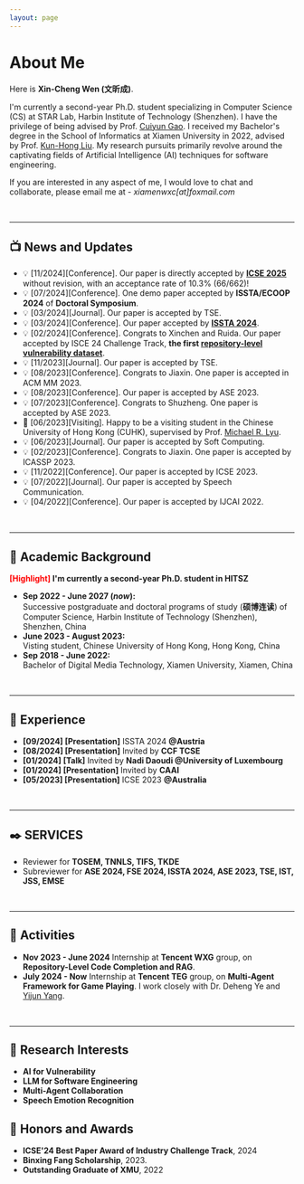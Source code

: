 ```yaml
---
layout: page
---
```


# About Me


Here is **Xin-Cheng Wen (文昕成)**.

I'm currently a second-year Ph.D. student specializing in Computer Science (CS) at STAR Lab, Harbin Institute of Technology (Shenzhen). I have the privilege of being advised by Prof. [Cuiyun Gao](https://cuiyungao.github.io/). I received my Bachelor's degree in the School of Informatics at Xiamen University in 2022, advised by Prof. [Kun-Hong Liu](https://cdmc.xmu.edu.cn/info/1010/1055.htm). My research pursuits primarily revolve around the captivating fields of Artificial Intelligence (AI) techniques for software engineering.


If you are interested in any aspect of me, I would love to chat and collaborate, please email me at - *xiamenwxc[at]foxmail.com*


  
<br>

---

## 📺 News and Updates
- &#x1F4A1; [11/2024][Conference]. Our paper is directly accepted by **[ICSE 2025](https://arxiv.org/abs/2412.08068)** without revision, with an acceptance rate of 10.3% (66/662)!
- &#x1F4A1; [07/2024][Conference]. One demo paper accepted by **ISSTA/ECOOP 2024** of **Doctoral Symposium**.
- &#x1F4A1; [03/2024][Journal]. Our paper is accepted by TSE.
- &#x1F4A1; [03/2024][Conference]. Our paper accepted by **[ISSTA 2024](https://arxiv.org/abs/2403.19096)**.
- &#x1F4A1; [02/2024][Conference]. Congrats to Xinchen and Ruida. Our paper accepted by ISCE 24 Challenge Track, **the first [repository-level vulnerability dataset](https://arxiv.org/abs/2401.13169)**.
- &#x1F4A1; [11/2023][Journal]. Our paper is accepted by TSE.
- &#x1F4A1; [08/2023][Conference]. Congrats to Jiaxin. One paper is accepted in ACM MM 2023.
- &#x1F4A1; [08/2023][Conference]. Our paper is accepted by ASE 2023.
- &#x1F4A1; [07/2023][Conference]. Congrats to Shuzheng. One paper is accepted by ASE 2023.
- &#x1F463; [06/2023][Visiting]. Happy to be a visiting student in the Chinese University of Hong Kong (CUHK), supervised by Prof. [Michael R. Lyu](http://www.cse.cuhk.edu.hk/lyu/).
- &#x1F4A1; [06/2023][Journal]. Our paper is accepted by Soft Computing.
- &#x1F4A1; [02/2023][Conference]. Congrats to Jiaxin. One paper is accepted by ICASSP 2023.
- &#x1F4A1; [11/2022][Conference]. Our paper is accepted by ICSE 2023.
- &#x1F4A1; [07/2022][Journal]. Our paper is accepted by Speech Communication.
- &#x1F4A1; [04/2022][Conference]. Our paper is accepted by IJCAI 2022.

  
<br>

---

## 🐾 Academic Background

**<font color='red'>[Highlight]</font> I'm currently a second-year Ph.D. student in HITSZ**

- **Sep 2022 - June 2027 (*now*):** <br>Successive postgraduate and doctoral programs of study (**硕博连读**) of Computer Science, Harbin Institute of Technology (Shenzhen), Shenzhen, China
- **June 2023 - August 2023:** <br>Visting student, Chinese University of Hong Kong, Hong Kong, China  
- **Sep 2018 - June 2022:** <br>Bachelor of Digital Media Technology, Xiamen University, Xiamen, China
  
<br>

---

## 🔎 Experience 
- **[09/2024] [Presentation]** ISSTA 2024 **@Austria**
- **[08/2024] [Presentation]** Invited by **CCF TCSE**
- **[01/2024] [Talk]** Invited by **Nadi Daoudi @University of Luxembourg**
- **[01/2024] [Presentation]** Invited by **CAAI**
- **[05/2023] [Presentation]** ICSE 2023 **@Australia**

<br>

---

## ✒️ SERVICES
- Reviewer for **TOSEM, TNNLS, TIFS, TKDE**
- Subreviewer for **ASE 2024, FSE 2024, ISSTA 2024, ASE 2023, TSE, IST, JSS, EMSE**

<br>

---

## 🐳 Activities

- **Nov 2023 - June 2024** Internship at **Tencent WXG** group, on **Repository-Level Code Completion and RAG**.
- **July 2024 - Now** Internship at **Tencent TEG** group, on **Multi-Agent Framework for Game Playing**. I work closely with Dr. Deheng Ye and [Yijun Yang](https://stevenyangyj.github.io/).
<br>

---



## 📌 Research Interests

- **AI for Vulnerability**
- **LLM for Software Engineering**
- **Multi-Agent Collaboration**
- **Speech Emotion Recognition**

## 🌿 Honors and Awards
- **ICSE'24 Best Paper Award of Industry Challenge Track**, 2024
- **Binxing Fang Scholarship**, 2023.
- **Outstanding Graduate of XMU**, 2022




<br>
<div style="text-align: center;">
    <div style="display: inline-block; width: 300px; height: 300px;">
        <script type="text/javascript" id="clstr_globe" src="//clustrmaps.com/globe.js?d=aOaD90ilFyLNGYvoMbU4h-ub9zto6QkZp33lasBqhkY"></script>
    </div>
</div>
